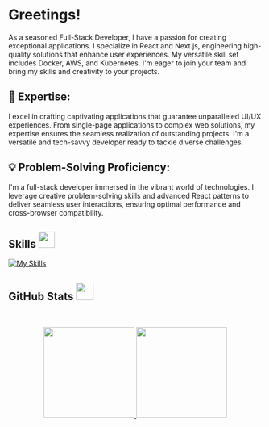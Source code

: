 # Greetings!

As a seasoned Full-Stack Developer, I have a passion for creating exceptional applications. I specialize in React and Next.js, engineering high-quality solutions that enhance user experiences. My versatile skill set includes Docker, AWS, and Kubernetes. I'm eager to join your team and bring my skills and creativity to your projects.

## 🚀 Expertise:
I excel in crafting captivating applications that guarantee unparalleled UI/UX experiences. From single-page applications to complex web solutions, my expertise ensures the seamless realization of outstanding projects. I'm a versatile and tech-savvy developer ready to tackle diverse challenges.

## 💡 Problem-Solving Proficiency:
I'm a full-stack developer immersed in the vibrant world of technologies. I leverage creative problem-solving skills and advanced React patterns to deliver seamless user interactions, ensuring optimal performance and cross-browser compatibility.


<h2> Skills <img src="https://media2.giphy.com/media/QssGEmpkyEOhBCb7e1/giphy.gif?cid=ecf05e47a0n3gi1bfqntqmob8g9aid1oyj2wr3ds3mg700bl&rid=giphy.gif" width=32px></h2>

[![My Skills](https://skillicons.dev/icons?i=react,nextjs,vue,nuxt,js,ts,docker,kubernetes,aws,tailwind,materialui,elysia,bun,express,nodejs,mongodb,postgresql,sqlite,redis,prisma,rust,actix,tauri,electron,selenium,nginx,linux,graphql,apollo,rabbitmq)](https://skillicons.dev)

<h2> GitHub Stats <img src="https://i.pinimg.com/originals/65/c4/f4/65c4f452571be1261e9c623f7da488ac.gif" width=35px></h2>
<br>

<p align="center">
  <a href="https://github.com/H-Was1"><img height="180em" src="https://github-readme-stats.vercel.app/api?username=H-Was1&show_icons=true&theme=tokyonight&count-private=true"/>
    <img height="180em" src="https://github-readme-stats.vercel.app/api/top-langs/?username=H-Was1&theme=tokyonight&layout=compact&count-private=true&hide=jupyter%20notebook"/></a>
</p>
<br>
